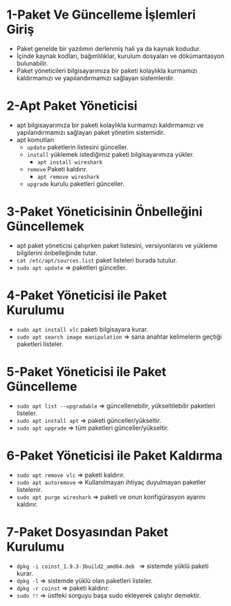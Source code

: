 # 1-Paket Ve Güncelleme İşlemleri Giriş
- Paket genelde bir yazılımın derlenmiş hali ya da kaynak kodudur.
- İçinde kaynak kodları, bağımlılıklar, kurulum dosyaları ve dökümantasyon bulunabilir.
- Paket yöneticileri bilgisayarımıza bir paketi kolaylıkla kurmamızı kaldırmamızı ve yapılandırmamızı sağlayan sistemlerdir.

# 2-Apt Paket Yöneticisi
- apt bilgisayarımıza bir paketi kolaylıkla kurmamızı kaldırmamızı ve yapılandırmamızı sağlayan paket yönetim sistemidir.
- apt komutları
  * `update` paketlerin listesini günceller. 
  * `install` yüklemek istediğimiz paketi bilgisayarımıza yükler.
    + `apt install wireshark` 
  *  `remove` Paketi kaldırır.
     + `apt remove wireshark`
  * `upgrade` kurulu paketleri günceller. 
  

# 3-Paket Yöneticisinin Önbelleğini Güncellemek
- apt paket yöneticisi çalışırken paket listesini, versiyonlarını ve yükleme bilgilerini önbelleğinde tutar.
- `cat /etc/apt/sources.list`  paket listeleri burada tutulur.
- `sudo apt update` => paketleri günceller.

# 4-Paket Yöneticisi ile Paket Kurulumu
- `sudo apt install vlc` paketi bilgisayara kurar.
- `sudo apt search image manipulation` => sana anahtar kelimelerin geçtiği paketleri listeler.

# 5-Paket Yöneticisi ile Paket Güncelleme
- `sudo apt list --upgradable` => güncellenebilir, yükseltilebilir paketleri listeler.
- `sudo apt install apt` => paketi günceller/yükseltir.
- `sudo apt upgrade` => tüm paketleri günceller/yükseltir.

# 6-Paket Yöneticisi ile Paket Kaldırma
- `sudo apt remove vlc` => paketi kaldırır.
- `sudo apt autoremove` => Kullanılmayan ihtiyaç duyulmayan paketler listelenir.
- `sudo apt purge wireshark` => paketi ve onun konfigürasyon ayarını kaldırır.

# 7-Paket Dosyasından Paket Kurulumu
- `dpkg -i coinst_1.9.3-3build2_amd64.deb ` => sistemde yüklü paketi kurar.
- `dpkg -l` => sistemde yüklü olan paketleri listeler.
- `dpkg -r coinst` => paketi kaldırır.
- `sudo !!` => üstteki sorguyu başa sudo ekleyerek çalıştır demektir.